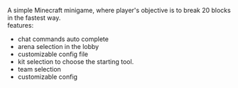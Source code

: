 A simple Minecraft minigame, where player's objective is to break 20 blocks in the fastest way.</br>
features:</br>
- chat commands auto complete</br>
- arena selection in the lobby</br>
- customizable config file</br>
- kit selection to choose the starting tool.</br>
- team selection</br>
- customizable config</br>
